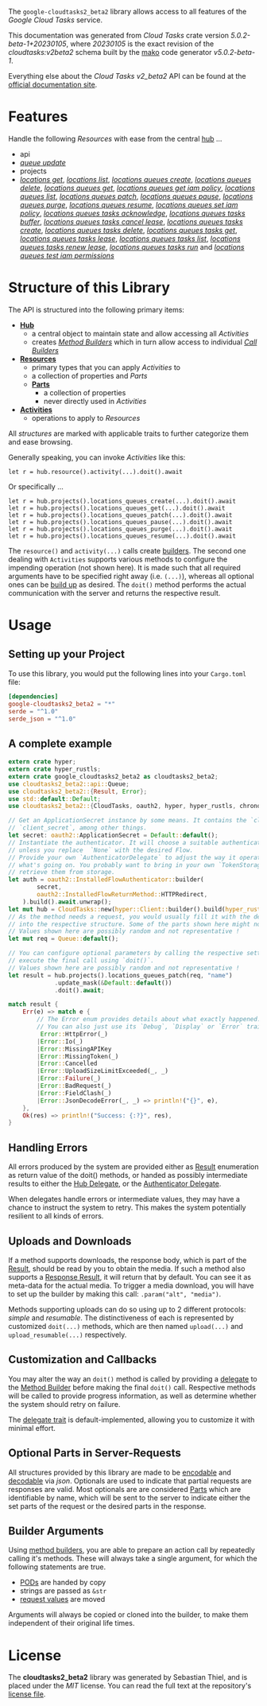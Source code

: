 <!---
DO NOT EDIT !
This file was generated automatically from 'src/generator/templates/api/README.md.mako'
DO NOT EDIT !
-->
The `google-cloudtasks2_beta2` library allows access to all features of the *Google Cloud Tasks* service.

This documentation was generated from *Cloud Tasks* crate version *5.0.2-beta-1+20230105*, where *20230105* is the exact revision of the *cloudtasks:v2beta2* schema built by the [mako](http://www.makotemplates.org/) code generator *v5.0.2-beta-1*.

Everything else about the *Cloud Tasks* *v2_beta2* API can be found at the
[official documentation site](https://cloud.google.com/tasks/).
# Features

Handle the following *Resources* with ease from the central [hub](https://docs.rs/google-cloudtasks2_beta2/5.0.2-beta-1+20230105/google_cloudtasks2_beta2/CloudTasks) ... 

* api
 * [*queue update*](https://docs.rs/google-cloudtasks2_beta2/5.0.2-beta-1+20230105/google_cloudtasks2_beta2/api::ApiQueueUpdateCall)
* projects
 * [*locations get*](https://docs.rs/google-cloudtasks2_beta2/5.0.2-beta-1+20230105/google_cloudtasks2_beta2/api::ProjectLocationGetCall), [*locations list*](https://docs.rs/google-cloudtasks2_beta2/5.0.2-beta-1+20230105/google_cloudtasks2_beta2/api::ProjectLocationListCall), [*locations queues create*](https://docs.rs/google-cloudtasks2_beta2/5.0.2-beta-1+20230105/google_cloudtasks2_beta2/api::ProjectLocationQueueCreateCall), [*locations queues delete*](https://docs.rs/google-cloudtasks2_beta2/5.0.2-beta-1+20230105/google_cloudtasks2_beta2/api::ProjectLocationQueueDeleteCall), [*locations queues get*](https://docs.rs/google-cloudtasks2_beta2/5.0.2-beta-1+20230105/google_cloudtasks2_beta2/api::ProjectLocationQueueGetCall), [*locations queues get iam policy*](https://docs.rs/google-cloudtasks2_beta2/5.0.2-beta-1+20230105/google_cloudtasks2_beta2/api::ProjectLocationQueueGetIamPolicyCall), [*locations queues list*](https://docs.rs/google-cloudtasks2_beta2/5.0.2-beta-1+20230105/google_cloudtasks2_beta2/api::ProjectLocationQueueListCall), [*locations queues patch*](https://docs.rs/google-cloudtasks2_beta2/5.0.2-beta-1+20230105/google_cloudtasks2_beta2/api::ProjectLocationQueuePatchCall), [*locations queues pause*](https://docs.rs/google-cloudtasks2_beta2/5.0.2-beta-1+20230105/google_cloudtasks2_beta2/api::ProjectLocationQueuePauseCall), [*locations queues purge*](https://docs.rs/google-cloudtasks2_beta2/5.0.2-beta-1+20230105/google_cloudtasks2_beta2/api::ProjectLocationQueuePurgeCall), [*locations queues resume*](https://docs.rs/google-cloudtasks2_beta2/5.0.2-beta-1+20230105/google_cloudtasks2_beta2/api::ProjectLocationQueueResumeCall), [*locations queues set iam policy*](https://docs.rs/google-cloudtasks2_beta2/5.0.2-beta-1+20230105/google_cloudtasks2_beta2/api::ProjectLocationQueueSetIamPolicyCall), [*locations queues tasks acknowledge*](https://docs.rs/google-cloudtasks2_beta2/5.0.2-beta-1+20230105/google_cloudtasks2_beta2/api::ProjectLocationQueueTaskAcknowledgeCall), [*locations queues tasks buffer*](https://docs.rs/google-cloudtasks2_beta2/5.0.2-beta-1+20230105/google_cloudtasks2_beta2/api::ProjectLocationQueueTaskBufferCall), [*locations queues tasks cancel lease*](https://docs.rs/google-cloudtasks2_beta2/5.0.2-beta-1+20230105/google_cloudtasks2_beta2/api::ProjectLocationQueueTaskCancelLeaseCall), [*locations queues tasks create*](https://docs.rs/google-cloudtasks2_beta2/5.0.2-beta-1+20230105/google_cloudtasks2_beta2/api::ProjectLocationQueueTaskCreateCall), [*locations queues tasks delete*](https://docs.rs/google-cloudtasks2_beta2/5.0.2-beta-1+20230105/google_cloudtasks2_beta2/api::ProjectLocationQueueTaskDeleteCall), [*locations queues tasks get*](https://docs.rs/google-cloudtasks2_beta2/5.0.2-beta-1+20230105/google_cloudtasks2_beta2/api::ProjectLocationQueueTaskGetCall), [*locations queues tasks lease*](https://docs.rs/google-cloudtasks2_beta2/5.0.2-beta-1+20230105/google_cloudtasks2_beta2/api::ProjectLocationQueueTaskLeaseCall), [*locations queues tasks list*](https://docs.rs/google-cloudtasks2_beta2/5.0.2-beta-1+20230105/google_cloudtasks2_beta2/api::ProjectLocationQueueTaskListCall), [*locations queues tasks renew lease*](https://docs.rs/google-cloudtasks2_beta2/5.0.2-beta-1+20230105/google_cloudtasks2_beta2/api::ProjectLocationQueueTaskRenewLeaseCall), [*locations queues tasks run*](https://docs.rs/google-cloudtasks2_beta2/5.0.2-beta-1+20230105/google_cloudtasks2_beta2/api::ProjectLocationQueueTaskRunCall) and [*locations queues test iam permissions*](https://docs.rs/google-cloudtasks2_beta2/5.0.2-beta-1+20230105/google_cloudtasks2_beta2/api::ProjectLocationQueueTestIamPermissionCall)




# Structure of this Library

The API is structured into the following primary items:

* **[Hub](https://docs.rs/google-cloudtasks2_beta2/5.0.2-beta-1+20230105/google_cloudtasks2_beta2/CloudTasks)**
    * a central object to maintain state and allow accessing all *Activities*
    * creates [*Method Builders*](https://docs.rs/google-cloudtasks2_beta2/5.0.2-beta-1+20230105/google_cloudtasks2_beta2/client::MethodsBuilder) which in turn
      allow access to individual [*Call Builders*](https://docs.rs/google-cloudtasks2_beta2/5.0.2-beta-1+20230105/google_cloudtasks2_beta2/client::CallBuilder)
* **[Resources](https://docs.rs/google-cloudtasks2_beta2/5.0.2-beta-1+20230105/google_cloudtasks2_beta2/client::Resource)**
    * primary types that you can apply *Activities* to
    * a collection of properties and *Parts*
    * **[Parts](https://docs.rs/google-cloudtasks2_beta2/5.0.2-beta-1+20230105/google_cloudtasks2_beta2/client::Part)**
        * a collection of properties
        * never directly used in *Activities*
* **[Activities](https://docs.rs/google-cloudtasks2_beta2/5.0.2-beta-1+20230105/google_cloudtasks2_beta2/client::CallBuilder)**
    * operations to apply to *Resources*

All *structures* are marked with applicable traits to further categorize them and ease browsing.

Generally speaking, you can invoke *Activities* like this:

```Rust,ignore
let r = hub.resource().activity(...).doit().await
```

Or specifically ...

```ignore
let r = hub.projects().locations_queues_create(...).doit().await
let r = hub.projects().locations_queues_get(...).doit().await
let r = hub.projects().locations_queues_patch(...).doit().await
let r = hub.projects().locations_queues_pause(...).doit().await
let r = hub.projects().locations_queues_purge(...).doit().await
let r = hub.projects().locations_queues_resume(...).doit().await
```

The `resource()` and `activity(...)` calls create [builders][builder-pattern]. The second one dealing with `Activities` 
supports various methods to configure the impending operation (not shown here). It is made such that all required arguments have to be 
specified right away (i.e. `(...)`), whereas all optional ones can be [build up][builder-pattern] as desired.
The `doit()` method performs the actual communication with the server and returns the respective result.

# Usage

## Setting up your Project

To use this library, you would put the following lines into your `Cargo.toml` file:

```toml
[dependencies]
google-cloudtasks2_beta2 = "*"
serde = "^1.0"
serde_json = "^1.0"
```

## A complete example

```Rust
extern crate hyper;
extern crate hyper_rustls;
extern crate google_cloudtasks2_beta2 as cloudtasks2_beta2;
use cloudtasks2_beta2::api::Queue;
use cloudtasks2_beta2::{Result, Error};
use std::default::Default;
use cloudtasks2_beta2::{CloudTasks, oauth2, hyper, hyper_rustls, chrono, FieldMask};

// Get an ApplicationSecret instance by some means. It contains the `client_id` and 
// `client_secret`, among other things.
let secret: oauth2::ApplicationSecret = Default::default();
// Instantiate the authenticator. It will choose a suitable authentication flow for you, 
// unless you replace  `None` with the desired Flow.
// Provide your own `AuthenticatorDelegate` to adjust the way it operates and get feedback about 
// what's going on. You probably want to bring in your own `TokenStorage` to persist tokens and
// retrieve them from storage.
let auth = oauth2::InstalledFlowAuthenticator::builder(
        secret,
        oauth2::InstalledFlowReturnMethod::HTTPRedirect,
    ).build().await.unwrap();
let mut hub = CloudTasks::new(hyper::Client::builder().build(hyper_rustls::HttpsConnectorBuilder::new().with_native_roots().https_or_http().enable_http1().enable_http2().build()), auth);
// As the method needs a request, you would usually fill it with the desired information
// into the respective structure. Some of the parts shown here might not be applicable !
// Values shown here are possibly random and not representative !
let mut req = Queue::default();

// You can configure optional parameters by calling the respective setters at will, and
// execute the final call using `doit()`.
// Values shown here are possibly random and not representative !
let result = hub.projects().locations_queues_patch(req, "name")
             .update_mask(&Default::default())
             .doit().await;

match result {
    Err(e) => match e {
        // The Error enum provides details about what exactly happened.
        // You can also just use its `Debug`, `Display` or `Error` traits
         Error::HttpError(_)
        |Error::Io(_)
        |Error::MissingAPIKey
        |Error::MissingToken(_)
        |Error::Cancelled
        |Error::UploadSizeLimitExceeded(_, _)
        |Error::Failure(_)
        |Error::BadRequest(_)
        |Error::FieldClash(_)
        |Error::JsonDecodeError(_, _) => println!("{}", e),
    },
    Ok(res) => println!("Success: {:?}", res),
}

```
## Handling Errors

All errors produced by the system are provided either as [Result](https://docs.rs/google-cloudtasks2_beta2/5.0.2-beta-1+20230105/google_cloudtasks2_beta2/client::Result) enumeration as return value of
the doit() methods, or handed as possibly intermediate results to either the 
[Hub Delegate](https://docs.rs/google-cloudtasks2_beta2/5.0.2-beta-1+20230105/google_cloudtasks2_beta2/client::Delegate), or the [Authenticator Delegate](https://docs.rs/yup-oauth2/*/yup_oauth2/trait.AuthenticatorDelegate.html).

When delegates handle errors or intermediate values, they may have a chance to instruct the system to retry. This 
makes the system potentially resilient to all kinds of errors.

## Uploads and Downloads
If a method supports downloads, the response body, which is part of the [Result](https://docs.rs/google-cloudtasks2_beta2/5.0.2-beta-1+20230105/google_cloudtasks2_beta2/client::Result), should be
read by you to obtain the media.
If such a method also supports a [Response Result](https://docs.rs/google-cloudtasks2_beta2/5.0.2-beta-1+20230105/google_cloudtasks2_beta2/client::ResponseResult), it will return that by default.
You can see it as meta-data for the actual media. To trigger a media download, you will have to set up the builder by making
this call: `.param("alt", "media")`.

Methods supporting uploads can do so using up to 2 different protocols: 
*simple* and *resumable*. The distinctiveness of each is represented by customized 
`doit(...)` methods, which are then named `upload(...)` and `upload_resumable(...)` respectively.

## Customization and Callbacks

You may alter the way an `doit()` method is called by providing a [delegate](https://docs.rs/google-cloudtasks2_beta2/5.0.2-beta-1+20230105/google_cloudtasks2_beta2/client::Delegate) to the 
[Method Builder](https://docs.rs/google-cloudtasks2_beta2/5.0.2-beta-1+20230105/google_cloudtasks2_beta2/client::CallBuilder) before making the final `doit()` call. 
Respective methods will be called to provide progress information, as well as determine whether the system should 
retry on failure.

The [delegate trait](https://docs.rs/google-cloudtasks2_beta2/5.0.2-beta-1+20230105/google_cloudtasks2_beta2/client::Delegate) is default-implemented, allowing you to customize it with minimal effort.

## Optional Parts in Server-Requests

All structures provided by this library are made to be [encodable](https://docs.rs/google-cloudtasks2_beta2/5.0.2-beta-1+20230105/google_cloudtasks2_beta2/client::RequestValue) and 
[decodable](https://docs.rs/google-cloudtasks2_beta2/5.0.2-beta-1+20230105/google_cloudtasks2_beta2/client::ResponseResult) via *json*. Optionals are used to indicate that partial requests are responses 
are valid.
Most optionals are are considered [Parts](https://docs.rs/google-cloudtasks2_beta2/5.0.2-beta-1+20230105/google_cloudtasks2_beta2/client::Part) which are identifiable by name, which will be sent to 
the server to indicate either the set parts of the request or the desired parts in the response.

## Builder Arguments

Using [method builders](https://docs.rs/google-cloudtasks2_beta2/5.0.2-beta-1+20230105/google_cloudtasks2_beta2/client::CallBuilder), you are able to prepare an action call by repeatedly calling it's methods.
These will always take a single argument, for which the following statements are true.

* [PODs][wiki-pod] are handed by copy
* strings are passed as `&str`
* [request values](https://docs.rs/google-cloudtasks2_beta2/5.0.2-beta-1+20230105/google_cloudtasks2_beta2/client::RequestValue) are moved

Arguments will always be copied or cloned into the builder, to make them independent of their original life times.

[wiki-pod]: http://en.wikipedia.org/wiki/Plain_old_data_structure
[builder-pattern]: http://en.wikipedia.org/wiki/Builder_pattern
[google-go-api]: https://github.com/google/google-api-go-client

# License
The **cloudtasks2_beta2** library was generated by Sebastian Thiel, and is placed 
under the *MIT* license.
You can read the full text at the repository's [license file][repo-license].

[repo-license]: https://github.com/Byron/google-apis-rsblob/main/LICENSE.md


